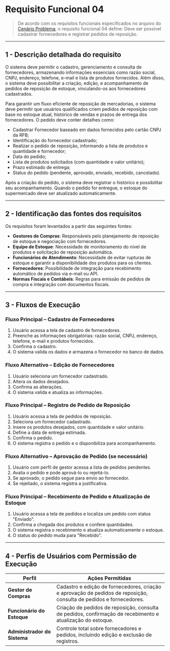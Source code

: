 # **Requisito Funcional 04**

> De acordo com os requisitos funcionais especificados no arquivo do  [Cenário Problema](ap-aula2-g3.md), o requisito funcional 04 define: Deve ser possível cadastrar fornecedores e registrar pedidos de reposição.

---
## **1 - Descrição detalhada do requisito**

O sistema deve permitir o cadastro, gerenciamento e consulta de fornecedores, armazenando informações essenciais como razão social, CNPJ, endereço, telefone, e-mail e lista de produtos fornecidos. Além disso, o sistema deve possibilitar a criação, edição, e acompanhamento de pedidos de reposição de estoque, vinculando-os aos fornecedores cadastrados.

Para garantir um fluxo eficiente de reposição de mercadorias, o sistema deve permitir que usuários qualificados criem pedidos de reposição com base no estoque atual, histórico de vendas e prazos de entrega dos fornecedores. O pedido deve conter detalhes como:

- Cadastrar Fornecedor baseado em dados fornecidos pelo cartão CNPJ da RFB;
- Identificação do fornecedor cadastrado;
- Realizar o pedido de reposição, informando a lista de produtos e quantidade e fornecedor;
- Data do pedido;
- Lista de produtos solicitados (com quantidade e valor unitário);
- Prazo estimado de entrega;
- Status do pedido (pendente, aprovado, enviado, recebido, cancelado).

Após a criação do pedido, o sistema deve registrar o histórico e possibilitar seu acompanhamento. Quando o pedido for entregue, o estoque do supermercado deve ser atualizado automaticamente.

---

## **2 - Identificação das fontes dos requisitos**

Os requisitos foram levantados a partir das seguintes fontes:

- **Gestores de Compras**: Responsáveis pelo planejamento de reposição de estoque e negociação com fornecedores.
- **Equipe de Estoque**: Necessidade de monitoramento do nível de produtos e solicitação de reposição automática.
- **Funcionários de Atendimento**: Necessidade de evitar rupturas de estoque e garantir a disponibilidade dos produtos para os clientes.
- **Fornecedores**: Possibilidade de integração para recebimento automático de pedidos via e-mail ou API.
- **Normas Fiscais e Contábeis**: Regras para emissão de pedidos de compra e integração com documentos fiscais.

---

## **3 - Fluxos de Execução**

### **Fluxo Principal – Cadastro de Fornecedores**

1. Usuário acessa a tela de cadastro de fornecedores.
2. Preenche as informações obrigatórias: razão social, CNPJ, endereço, telefone, e-mail e produtos fornecidos.
3. Confirma o cadastro.
4. O sistema valida os dados e armazena o fornecedor no banco de dados.

### **Fluxo Alternativo – Edição de Fornecedores**

1. Usuário seleciona um fornecedor cadastrado.
2. Altera os dados desejados.
3. Confirma as alterações.
4. O sistema valida e atualiza as informações.

### **Fluxo Principal – Registro de Pedido de Reposição**

1. Usuário acessa a tela de pedidos de reposição.
2. Seleciona um fornecedor cadastrado.
3. Insere os produtos desejados, com quantidade e valor unitário.
4. Define a data de entrega estimada.
5. Confirma o pedido.
6. O sistema registra o pedido e o disponibiliza para acompanhamento.

### **Fluxo Alternativo – Aprovação de Pedido (se necessário)**

1. Usuário com perfil de gestor acessa a lista de pedidos pendentes.
2. Avalia o pedido e pode aprová-lo ou rejeitá-lo.
3. Se aprovado, o pedido segue para envio ao fornecedor.
4. Se rejeitado, o sistema registra a justificativa.

### **Fluxo Principal – Recebimento de Pedido e Atualização de Estoque**

1. Usuário acessa a tela de pedidos e localiza um pedido com status "Enviado".
2. Confirma a chegada dos produtos e confere quantidades.
3. O sistema registra o recebimento e atualiza automaticamente o estoque.
4. O status do pedido muda para "Recebido".

---

## **4 - Perfis de Usuários com Permissão de Execução**

|**Perfil**|**Ações Permitidas**|
|---|---|
|**Gestor de Compras**|Cadastro e edição de fornecedores, criação e aprovação de pedidos de reposição, consulta de pedidos e fornecedores.|
|**Funcionário do Estoque**|Criação de pedidos de reposição, consulta de pedidos, confirmação de recebimento e atualização do estoque.|
|**Administrador do Sistema**|Controle total sobre fornecedores e pedidos, incluindo edição e exclusão de registros.|
